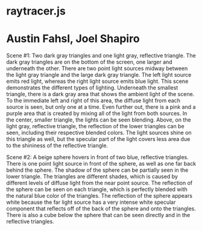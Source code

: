 # raytracer.js
# Austin Fahsl, Joel Shapiro
Scene #1:
    Two dark gray triangles and one light gray, reflective triangle. The dark gray triangles are on the bottom of the screen, one larger and underneath the other. There are two point light sources midway between the light gray triangle and the large dark gray triangle. The left light source emits red light, whereas the right light source emits blue light. This scene demonstrates the different types of lighting. Underneath the smallest triangle, there is a dark gray area that shows the ambient light of the scene. To the immediate left and right of this area, the diffuse light from each source is seen, but only one at a time. Even further out, there is a pink and a purple area that is created by mixing all of the light from both sources. In the center, smaller triangle, the lights can be seen blending. Above, on the light gray, reflective triangle, the reflection of the lower triangles can be seen, including their respective blended colors. The light sources shine on this triangle as well, but the specular part of the light covers less area due to the shininess of the reflective triangle.

Scene #2:
    A beige sphere hovers in front of two blue, reflective triangles. There is one point light source in front of the sphere, as well as one far back behind the sphere. The shadow of the sphere can be partially seen in the lower triangle. The triangles are different shades, which is caused by different levels of diffuse light from the near point source. The reflection of the sphere can be seen on each triangle, which is perfectly blended with the natural blue color of the triangles. The reflection of the sphere appears white because the far light source has a very intense white specular component that reflects off of the back of the sphere and onto the triangles. There is also a cube below the sphere that can be seen directly and in the reflective triangles.